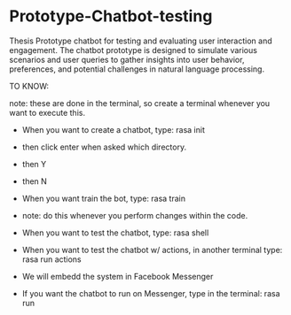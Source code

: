 # Prototype-Chatbot-testing
Thesis Prototype chatbot for testing and evaluating user interaction and engagement. The chatbot prototype is designed to simulate various scenarios and user queries to gather insights into user behavior, preferences, and potential challenges in natural language processing. 


TO KNOW:

note: these are done in the terminal, so create a terminal whenever you want to execute this.

- When you want to create a chatbot, type:
  rasa init
- then click enter when asked which directory.
- then Y
- then N

- When you want train the bot, type:
  rasa train
- note: do this whenever you perform changes within the code.

- When you want to test the chatbot, type:
  rasa shell

- When you want to test the chatbot w/ actions, in another terminal type:
  rasa run actions

- We will embedd the system in Facebook Messenger
- If you want the chatbot to run on Messenger, type in the terminal:
  rasa run

